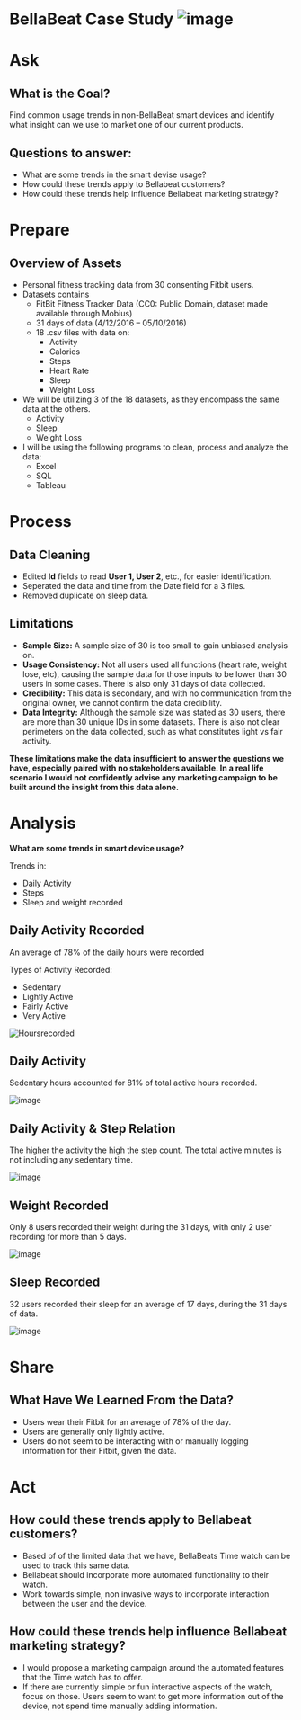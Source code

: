 # **BellaBeat Case Study**       ![image](https://user-images.githubusercontent.com/110743067/183266244-967f3e0a-2450-42be-8400-998e2e442c13.png)

# Ask
## What is the Goal?

Find common usage trends in non-BellaBeat smart devices and identify what insight can we use to market one of our current products.


## Questions to answer:
* What are some trends in the smart devise usage?
* How could these trends apply to Bellabeat customers?
* How could these trends help influence Bellabeat marketing strategy?

# Prepare
## Overview of Assets
* Personal fitness tracking data from 30 consenting Fitbit users.
* Datasets contains
	* FitBit Fitness Tracker Data (CC0: Public Domain, dataset made available through Mobius) 
	* 31 days of data (4/12/2016 – 05/10/2016)
	* 18 .csv files with data on:
		* Activity
		* Calories
		* Steps
		* Heart Rate
		* Sleep
		* Weight Loss
* We will be utilizing 3 of the 18 datasets, as they encompass the same data at the others.
	* Activity
	* Sleep
	* Weight Loss
* I will be using the following programs to clean, process and analyze the data:
	* Excel
	* SQL
	* Tableau

# Process
## Data Cleaning
* Edited **Id** fields to read **User 1, User 2**, etc., for easier identification.
* Seperated the data and time from the Date field for a 3 files. 
* Removed duplicate on sleep data.

## Limitations
* **Sample Size:** A sample size of 30 is too small to gain unbiased analysis on.
* **Usage Consistency:** Not all users used all functions (heart rate, weight lose, etc), causing the sample data for those inputs to be lower than 30 users in some cases. There is also only 31 days of data collected.
* **Credibility:** This data is secondary, and with no communication from the original owner, we cannot confirm the data credibility.
* **Data Integrity:** Although the sample size was stated as 30 users, there are more than 30 unique IDs in some datasets. There is also not clear perimeters on the data collected, such as what constitutes light vs fair activity.

**These limitations make the data insufficient to answer the questions we have, especially paired with no stakeholders available. In a real life scenario I would not confidently advise any marketing campaign to be built around the insight from this data alone.**

# Analysis
**What are some trends in smart device usage?**

Trends in:
* Daily Activity
* Steps
* Sleep and weight recorded

## Daily Activity Recorded
An average of 78% of the daily hours were recorded

Types of Activity Recorded:
* Sedentary
* Lightly Active
* Fairly Active
* Very Active 

![Hoursrecorded](https://user-images.githubusercontent.com/110743067/183265112-23e718d1-a2fe-42cc-b4f7-6d0b3c2fdda7.png)

## Daily Activity
Sedentary hours accounted for 81% of total active hours recorded.

![image](https://user-images.githubusercontent.com/110743067/183265525-69d85e4e-f5d4-4a66-aaa1-0e20f57c5af6.png)

## Daily Activity & Step Relation
The higher the activity the high the step count. The total active minutes is not including any sedentary time.

![image](https://user-images.githubusercontent.com/110743067/183265632-5fa92b5e-1e6e-43ef-8f82-700029cd711e.png)

## Weight Recorded
Only 8 users recorded their weight during the 31 days, with only 2 user recording for more than 5 days.

![image](https://user-images.githubusercontent.com/110743067/183265651-7004cfe0-d26c-49f6-828d-40c7f8d8fe75.png)

## Sleep Recorded
32 users recorded their sleep for an average of 17 days, during the 31 days of data.

![image](https://user-images.githubusercontent.com/110743067/183265676-70056104-ad9d-4526-9b4c-0cc377170cd5.png)

# Share
## What Have We Learned From the Data?
* Users wear their Fitbit for an average of 78% of the day.
* Users are generally only lightly active.
* Users do not seem to be interacting with or manually logging information for their Fitbit, given the data. 

# Act
## How could these trends apply to Bellabeat customers?
* Based of of the limited data that we have, BellaBeats Time watch can be used to track this same data.
* Bellabeat should incorporate more automated functionality to their watch.
* Work towards simple, non invasive ways to incorporate interaction between the user and the device.

## How could these trends help influence Bellabeat marketing strategy?
* I would propose a marketing campaign around the automated features that the Time watch has to offer.
* If there are currently simple or fun interactive aspects of the watch, focus on those. Users seem to want to get more information out of the device, not spend time manually adding information.


